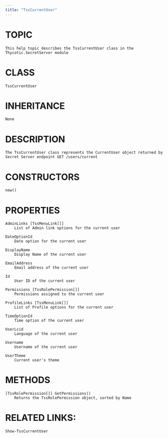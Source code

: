 ```yaml
---
title: "TssCurrentUser"
---
```


# TOPIC
    This help topic describes the TssCurrentUser class in the Thycotic.SecretServer module

# CLASS
    TssCurrentUser

# INHERITANCE
    None

# DESCRIPTION
    The TssCurrentUser class represents the CurrentUser object returned by Secret Server endpoint GET /users/current

# CONSTRUCTORS
    new()

# PROPERTIES
    AdminLinks [TssMenuLink[]]
        List of Admin link options for the current user

    DateOptionId
        Date option for the current user

    DisplayName
        Display Name of the current user

    EmailAddress
        Email address of the current user

    Id
        User ID of the current user

    Permissions [TssRolePermission[]]
        Permissions assigned to the current user

    ProfileLinks [TssMenuLink[]]
        List of Profile options for the current user

    TimeOptionId
        Time option of the current user

    UserLcid
        Language of the current user

    Username
        Username of the current user

    UserTheme
        Current user's theme

# METHODS
    [TssRolePermission[]] GetPermissions()
        Returns the TssRolePermission object, sorted by Name

# RELATED LINKS:
    Show-TssCurrentUser